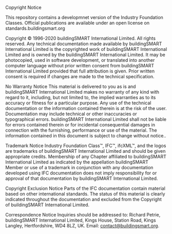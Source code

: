Copyright Notice

This repository contains a developmnet version of the Industry Foundation Classes. 
Official publications are available under an open license on standards.buildingsmart.org

Copyright © 1996-2020 buildingSMART International Limited. All rights reserved.
Any technical documentation made available by buildingSMART International Limited is the copyrighted work of buildingSMART International Limited and is owned by the buildingSMART International Limited. It may be photocopied, used in software development, or translated into another computer language without prior written consent from buildingSMART International Limited provided that full attribution is given. Prior written consent is required if changes are made to the technical specification.

No Warranty Notice
This material is delivered to you as is and buildingSMART International Limited makes no warranty of any kind with regard to it, including, but not limited to, the implied warranties as to its accuracy or fitness for a particular purpose. Any use of the technical documentation or the information contained therein is at the risk of the user. Documentation may include technical or other inaccuracies or typographical errors. buildingSMART International Limited shall not be liable for errors contained therein or for incidental consequential damages in connection with the furnishing, performance or use of the material. The information contained in this document is subject to change without notice..

Trademark Notice
Industry Foundation Class™, IFC™, ifcXML™, and the logos  are trademarks of buildingSMART International Limited and should be given appropriate credits. Membership of any Chapter affiliated to buildingSMART International Limited as indicated by the appellation buildingSMART Member or use of a trademark in conjunction with any documentation developed using IFC documentation does not imply responsibility for or approval of that documentation by buildingSMART International Limited.

Copyright Exclusion Notice
Parts of the IFC documentation contain material based on other international standards. The status of this material is clearly indicated throughout the documentation and excluded from the Copyright of buildingSMART International Limited.

Correspondence Notice
Inquiries should be addressed to: Richard Petrie,  buildingSMART International Limited, Kings House, Station Road, Kings Langley, Hertfordshire, WD4 8LZ, UK. Email: contact@buildingsmart.org.
